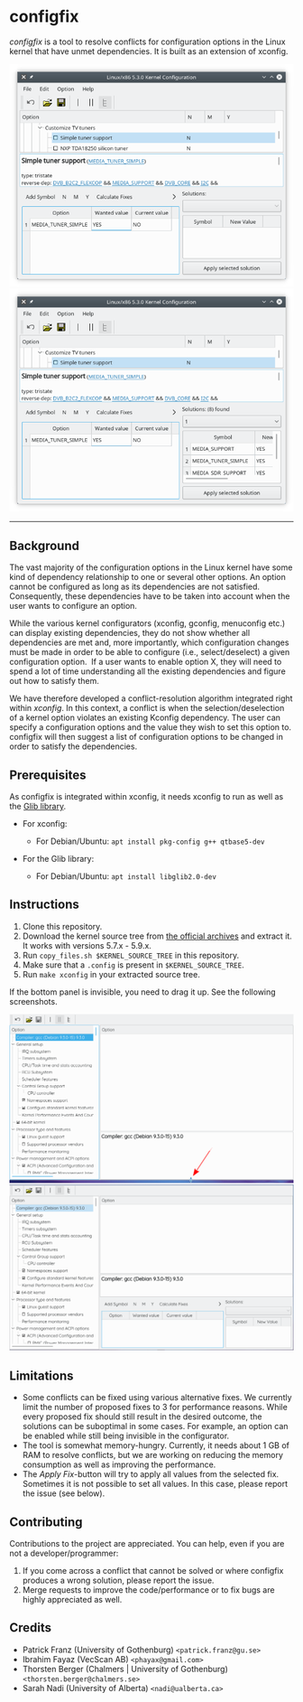 # configfix


*configfix* is a tool to resolve conflicts for configuration options in the Linux kernel that have unmet dependencies. It is built as an extension of xconfig.

![Preview1](images/configfix_gen1.png) ![Preview2](images/configfix_gen2.png)

----

## Background

The vast majority of the configuration options in the Linux kernel have some kind of dependency relationship to one or several other options. An option cannot be configured as long as its dependencies are not satisfied. Consequently, these dependencies have to be taken into account when the user wants to configure an option.

While the various kernel configurators (xconfig, gconfig, menuconfig etc.) can display existing dependencies, they do not show whether all dependencies are met and, more importantly, which configuration changes must be made in order to be able to configure (i.e., select/deselect) a given configuration option.  If a user wants to enable option X, they will need to spend a lot of time understanding all the existing dependencies and figure out how to satisfy them.

We have therefore developed a conflict-resolution algorithm integrated right within *xconfig*. In this context, a conflict is when the selection/deselection of a kernel option violates an existing Kconfig dependency. The user can specify a configuration options and the value they wish to set this option to. configfix will then suggest a list of configuration options to be changed in order to satisfy the dependencies.


## Prerequisites

As configfix is integrated within xconfig, it needs xconfig to run as well as the [Glib library](https://developer.gnome.org/glib/stable/glib-data-types.html).

*  For xconfig:

    *  For Debian/Ubuntu: `apt install pkg-config g++ qtbase5-dev`

*  For the Glib library:

    *  For Debian/Ubuntu: `apt install libglib2.0-dev`


## Instructions

1. Clone this repository.
2. Download the kernel source tree from [the official archives](https://www.kernel.org/) and extract it. It works with versions 5.7.x - 5.9.x.
3. Run `copy_files.sh $KERNEL_SOURCE_TREE` in this repository.
4. Make sure that a `.config` is present in `$KERNEL_SOURCE_TREE`.
5. Run `make xconfig` in your extracted source tree.


If the bottom panel is invisible, you need to drag it up. See the following screenshots.

![Hidden1](images/hidden1.png) ![Hidden2](images/hidden2.png)


## Limitations

* Some conflicts can be fixed using various alternative fixes. We currently limit the number of proposed fixes to 3 for performance reasons. While every proposed fix should still result in the desired outcome, the solutions can be suboptimal in some cases. For example, an option can be enabled while still being invisible in the configurator.
* The tool is somewhat memory-hungry. Currently, it needs about 1 GB of RAM to resolve conflicts, but we are working on reducing the memory consumption as well as improving the performance.
* The *Apply Fix*-button will try to apply all values from the selected fix. Sometimes it is not possible to set all values. In this case, please report the issue (see below).


## Contributing

Contributions to the project are appreciated. You can help, even if you are not a developer/programmer:

1. If you come across a conflict that cannot be solved or where configfix produces a wrong solution, please report the issue.
2. Merge requests to improve the code/performance or to fix bugs are highly appreciated as well.


## Credits

* Patrick Franz (University of Gothenburg) `<patrick.franz@gu.se>`
* Ibrahim Fayaz (VecScan AB) `<phayax@gmail.com>`
* Thorsten Berger (Chalmers | University of Gothenburg) `<thorsten.berger@chalmers.se>`
* Sarah Nadi (University of Alberta) `<nadi@ualberta.ca>`
